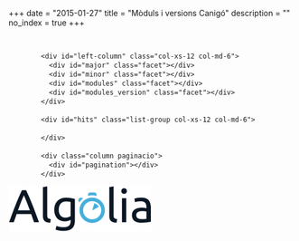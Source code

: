 +++
date        = "2015-01-27"
title       = "Mòduls i versions Canigó"
description = ""
no_index 	= true
+++
<link href="/css/cercador.css" rel="stylesheet" type="text/css" />

<section class="rslt" id="cercador_text">

<div class="column hidden-xs ">
	<p id="stats" class="txt_result count_resultats"></p>	
</div>

<div class="row">

            <div id="left-column" class="col-xs-12 col-md-6">
              <div id="major" class="facet"></div>
              <div id="minor" class="facet"></div>
              <div id="modules" class="facet"></div>
              <div id="modules_version" class="facet"></div>
            </div>

            <div id="hits" class="list-group col-xs-12 col-md-6">
                
            </div>

            <div class="column paginacio">
              <div id="pagination"></div>
            </div>  
</div>

</section>

<!-- TEMPLATES -->
<script type="text/html" id="hit-template">
    <div class="destacat_text list-group-item">
        <h2>{{codi}} {{nom}} {{rev}}</h2>
        <div class="block-with-text">
        	{{modules_version}}
        </div>
    </div>
</script>

<script type="text/html" id="no-results-template">
	<div id="no-results-message">
	  <p>No s'han trobat resultats per a la cerca <em>"{{query}}"</em>.</p>
	  <!--a href="." class='clear-all'>Neteja la cerca</a-->
	</div>
</script>

<script type="text/html" id="stats-template">
  S'han trobat <b>{{nbHits}} aplicacions</b>
</script>
<!-- /TEMPLATES -->

<div id="logo-algolia">
	<img src="/images/algolia/Algolia_logo_bg-white.jpg" alt="Logo Algolia" />
</div>

<script src="//cdnjs.cloudflare.com/ajax/libs/showdown/1.4.2/showdown.min.js"></script>
<script src="//cdn.jsdelivr.net/instantsearch.js/1/instantsearch.min.js"></script>
<!--script src="/js/cercador.js"></script-->
<script src="/js/algolia-search-moduls.js"></script>